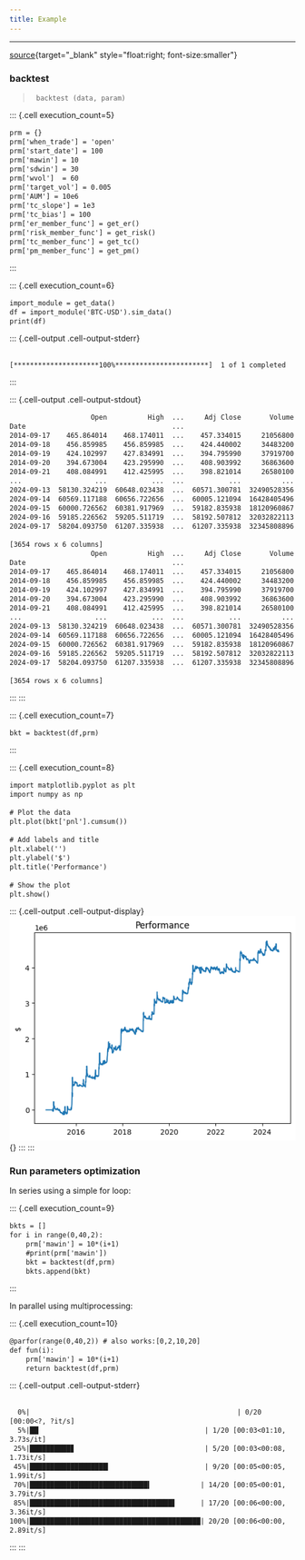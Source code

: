 ```yaml
---
title: Example
---
```




<!-- WARNING: THIS FILE WAS AUTOGENERATED! DO NOT EDIT! -->

---

[source](https://github.com/silvaac/backtest_sample/blob/main/backtest_sample/backtest_loop.py#L13){target="_blank" style="float:right; font-size:smaller"}

### backtest

>      backtest (data, param)




::: {.cell execution_count=5}
``` {.python .cell-code}
prm = {}
prm['when_trade'] = 'open'
prm['start_date'] = 100
prm['mawin'] = 10
prm['sdwin'] = 30
prm['wvol']  = 60
prm['target_vol'] = 0.005
prm['AUM'] = 10e6
prm['tc_slope'] = 1e3
prm['tc_bias'] = 100
prm['er_member_func'] = get_er()
prm['risk_member_func'] = get_risk()
prm['tc_member_func'] = get_tc()
prm['pm_member_func'] = get_pm()
```
:::


::: {.cell execution_count=6}
``` {.python .cell-code}
import_module = get_data()
df = import_module('BTC-USD').sim_data()
print(df)
```

::: {.cell-output .cell-output-stderr}
```

[*********************100%***********************]  1 of 1 completed
```
:::

::: {.cell-output .cell-output-stdout}
```
                    Open          High  ...     Adj Close       Volume
Date                                    ...                           
2014-09-17    465.864014    468.174011  ...    457.334015     21056800
2014-09-18    456.859985    456.859985  ...    424.440002     34483200
2014-09-19    424.102997    427.834991  ...    394.795990     37919700
2014-09-20    394.673004    423.295990  ...    408.903992     36863600
2014-09-21    408.084991    412.425995  ...    398.821014     26580100
...                  ...           ...  ...           ...          ...
2024-09-13  58130.324219  60648.023438  ...  60571.300781  32490528356
2024-09-14  60569.117188  60656.722656  ...  60005.121094  16428405496
2024-09-15  60000.726562  60381.917969  ...  59182.835938  18120960867
2024-09-16  59185.226562  59205.511719  ...  58192.507812  32032822113
2024-09-17  58204.093750  61207.335938  ...  61207.335938  32345808896

[3654 rows x 6 columns]
                    Open          High  ...     Adj Close       Volume
Date                                    ...                           
2014-09-17    465.864014    468.174011  ...    457.334015     21056800
2014-09-18    456.859985    456.859985  ...    424.440002     34483200
2014-09-19    424.102997    427.834991  ...    394.795990     37919700
2014-09-20    394.673004    423.295990  ...    408.903992     36863600
2014-09-21    408.084991    412.425995  ...    398.821014     26580100
...                  ...           ...  ...           ...          ...
2024-09-13  58130.324219  60648.023438  ...  60571.300781  32490528356
2024-09-14  60569.117188  60656.722656  ...  60005.121094  16428405496
2024-09-15  60000.726562  60381.917969  ...  59182.835938  18120960867
2024-09-16  59185.226562  59205.511719  ...  58192.507812  32032822113
2024-09-17  58204.093750  61207.335938  ...  61207.335938  32345808896

[3654 rows x 6 columns]
```
:::
:::


::: {.cell execution_count=7}
``` {.python .cell-code}
bkt = backtest(df,prm)
```
:::


::: {.cell execution_count=8}
``` {.python .cell-code}
import matplotlib.pyplot as plt
import numpy as np

# Plot the data
plt.plot(bkt['pnl'].cumsum())

# Add labels and title
plt.xlabel('')
plt.ylabel('$')
plt.title('Performance')

# Show the plot
plt.show()
```

::: {.cell-output .cell-output-display}
![](backtest_loop_files/figure-html/cell-6-output-1.png){}
:::
:::


### Run parameters optimization

In series using a simple for loop:

::: {.cell execution_count=9}
``` {.python .cell-code}
bkts = []
for i in range(0,40,2):
    prm['mawin'] = 10*(i+1)
    #print(prm['mawin'])
    bkt = backtest(df,prm)
    bkts.append(bkt)
```
:::


In parallel using multiprocessing:

::: {.cell execution_count=10}
``` {.python .cell-code}
@parfor(range(0,40,2)) # also works:[0,2,10,20]
def fun(i):
    prm['mawin'] = 10*(i+1)
    return backtest(df,prm)
```

::: {.cell-output .cell-output-stderr}
```

  0%|                                                   | 0/20 [00:00<?, ?it/s]
  5%|██▏                                        | 1/20 [00:03<01:10,  3.73s/it]
 25%|██████████▊                                | 5/20 [00:03<00:08,  1.73it/s]
 45%|███████████████████▎                       | 9/20 [00:05<00:05,  1.99it/s]
 70%|█████████████████████████████▍            | 14/20 [00:05<00:01,  3.79it/s]
 85%|███████████████████████████████████▋      | 17/20 [00:06<00:00,  3.36it/s]
100%|██████████████████████████████████████████| 20/20 [00:06<00:00,  2.89it/s]
```
:::
:::


